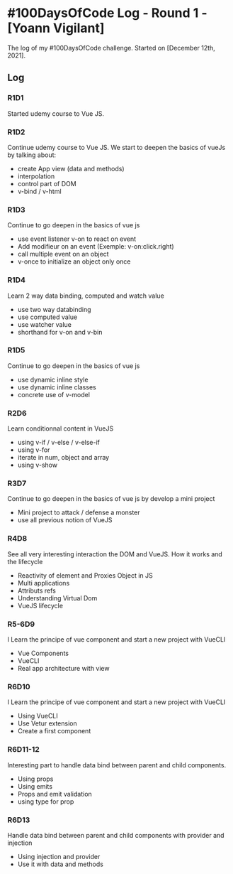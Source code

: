 # #100DaysOfCode Log - Round 1 - [Yoann Vigilant]

The log of my #100DaysOfCode challenge. Started on [December 12th, 2021].

## Log

### R1D1

Started udemy course to Vue JS.

### R1D2

Continue udemy course to Vue JS.
We start to deepen the basics of vueJs by talking about:

- create App view (data and methods)
- interpolation
- control part of DOM
- v-bind / v-html

### R1D3

Continue to go deepen in the basics of vue js

- use event listener v-on to react on event
- Add modifieur on an event (Exemple: v-on:click.right)
- call multiple event on an object
- v-once to initialize an object only once

### R1D4

Learn 2 way data binding, computed and watch value

- use two way databinding
- use computed value
- use watcher value
- shorthand for v-on and v-bin

### R1D5

Continue to go deepen in the basics of vue js

- use dynamic inline style
- use dynamic inline classes
- concrete use of v-model

### R2D6

Learn conditionnal content in VueJS

- using v-if / v-else / v-else-if
- using v-for
- iterate in num, object and array
- using v-show

### R3D7

Continue to go deepen in the basics of vue js by develop a mini project

- Mini project to attack / defense a monster
- use all previous notion of VueJS

### R4D8

See all very interesting interaction the DOM and VueJS. How it works and the lifecycle

- Reactivity of element and Proxies Object in JS
- Multi applications
- Attributs refs
- Understanding Virtual Dom
- VueJS lifecycle

### R5-6D9

I Learn the principe of vue component and start a new project with VueCLI

- Vue Components
- VueCLI
- Real app architecture with view

### R6D10

I Learn the principe of vue component and start a new project with VueCLI

- Using VueCLI
- Use Vetur extension
- Create a first component

### R6D11-12

Interesting part to handle data bind between parent and child components.

- Using props
- Using emits
- Props and emit validation
- using type for prop

### R6D13

Handle data bind between parent and child components with provider and injection

- Using injection and provider
- Use it with data and methods
